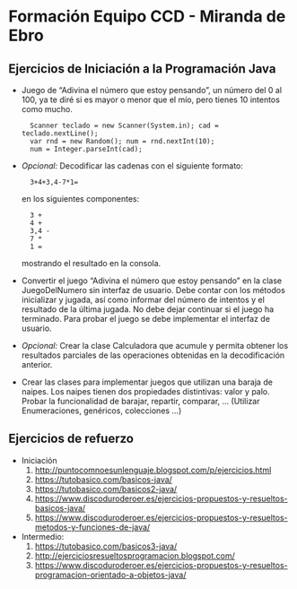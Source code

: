 # Formación Equipo CCD - Miranda de Ebro

## Ejercicios de Iniciación a la Programación Java
- Juego de “Adivina el número que estoy pensando”, un número del 0 al 100, ya te diré si es mayor o menor que el mío, pero tienes 10 intentos como mucho.

        Scanner teclado = new Scanner(System.in); cad = teclado.nextLine();  
        var rnd = new Random(); num = rnd.nextInt(10);  
        num = Integer.parseInt(cad);

- *Opcional:* Decodificar las cadenas con el siguiente formato:  

        3+4+3,4-7*1=

    en los siguientes componentes:  

        3 +  
        4 +  
        3,4 -  
        7 *  
        1 =  
    mostrando el resultado en la consola.

- Convertir el juego “Adivina el número que estoy pensando” en la clase JuegoDelNumero sin interfaz de usuario. Debe contar con los métodos inicializar y jugada, así como informar del número de intentos y el resultado de la última jugada. No debe dejar continuar si el juego ha terminado. Para probar el juego se debe implementar el interfaz de usuario.

- *Opcional:* Crear la clase Calculadora que acumule y permita obtener los resultados parciales de las operaciones obtenidas en la decodificación anterior.

- Crear las clases para implementar juegos que utilizan una baraja de naipes. Los naipes tienen dos propiedades distintivas: valor y palo. Probar la funcionalidad de barajar, repartir, comparar, … (Utilizar Enumeraciones, genéricos, colecciones …)

## Ejercicios de refuerzo

- Iniciación    
    1. <http://puntocomnoesunlenguaje.blogspot.com/p/ejercicios.html>
    2. <https://tutobasico.com/basicos-java/>
    3. <https://tutobasico.com/basicos2-java/>
    4. <https://www.discoduroderoer.es/ejercicios-propuestos-y-resueltos-basicos-java/>
    5. <https://www.discoduroderoer.es/ejercicios-propuestos-y-resueltos-metodos-y-funciones-de-java/>
- Intermedio:
    1. <https://tutobasico.com/basicos3-java/>
    2. <http://ejerciciosresueltosprogramacion.blogspot.com/>
    3. <https://www.discoduroderoer.es/ejercicios-propuestos-y-resueltos-programacion-orientado-a-objetos-java/>
